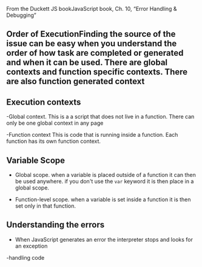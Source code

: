 From the Duckett JS bookJavaScript book, Ch. 10, “Error Handling & Debugging”


## Order of ExecutionFinding the source of the issue can be easy when you understand the order of how task are completed or generated and when it can be used. There are global contexts and function specific contexts. There are also function generated context

## Execution contexts

-Global context. This is a a script that does not live in a function. There can only be one global context in any page

-Function context This is code that is running inside a function. Each function has its own function context.

## Variable Scope

- Global scope. when a variable is placed outside of a function it can then be used anywhere. if you don't use the `var` keyword it is then place in a global scope.

- Function-level scope. when a variable is set inside a function it is then set only in that function.

## Understanding the errors

- When JavaScript generates an error the interpreter stops and looks for an exception

-handling code
